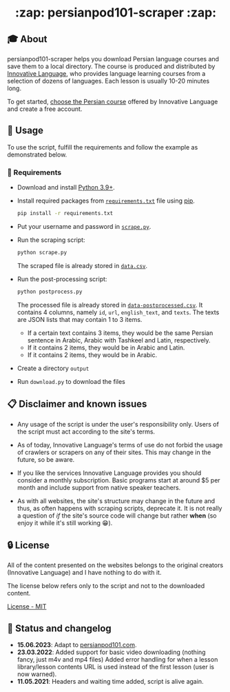 <h1 align="center">:zap: persianpod101-scraper	:zap:</h1>

## :mortar_board: About

persianpod101-scraper helps you download Persian language courses and save them to a local directory.
The course is produced and distributed by [Innovative Language](https://www.innovativelanguage.com/online-language-courses),
who provides language learning courses from a selection of dozens of languages. Each lesson is usually 10-20 minutes long.

To get started, [choose the Persian course](https://www.innovativelanguage.com/online-language-courses)
offered by Innovative Language and create a free account.

## :pushpin: Usage

To use the script, fulfill the requirements and follow the example as demonstrated below.

### :electric_plug: Requirements

- Download and install [Python 3.9+](https://www.python.org/).
- Install required packages from [`requirements.txt`](requirements.txt) file using
  [pip](https://packaging.python.org/tutorials/installing-packages/).

  ```sh
  pip install -r requirements.txt
  ```
- Put your username and password in [`scrape.py`](scrape.py).
- Run the scraping script:

  ```sh
  python scrape.py
  ```

  The scraped file is already stored in [`data.csv`](data.csv).
- Run the post-processing script:

  ```sh
  python postprocess.py
  ```

  The processed file is already stored in [`data-postprocessed.csv`](data-postprocessed.csv).
  It contains 4 columns, namely `id`, `url`, `english_text`, and `texts`.
  The texts are JSON lists that may contain 1 to 3 items.

  - If a certain text contains 3 items, they would be the same Persian sentence in Arabic, Arabic with Tashkeel and Latin, respectively.
  - If it contains 2 items, they would be in Arabic and Latin.
  - If it contains 2 items, they would be in Arabic.
- Create a directory `output`
- Run `download.py` to download the files

## :clipboard: Disclaimer and known issues

- Any usage of the script is under the user's responsibility only. Users of the script must act according to the site's terms.

- As of today, Innovative Language's terms of use do not forbid the usage of crawlers or scrapers on any of their sites.
This may change in the future, so be aware.

- If you like the services Innovative Language provides you should consider a monthly subscription. Basic programs start at around $5 per month and include support from native speaker teachers.

- As with all websites, the site's structure may change in the future and thus, as often happens with scraping scripts, deprecate it. It is not really a question of *if* the site's source code will change but rather **when** (so enjoy it while it's still working :grin:).

## :lock: License

All of the content presented on the websites belongs to the original creators (Innovative Language) and I have nothing to do with it.

The license below refers only to the script and not to the downloaded content.

[License - MIT](LICENSE.md)

## :speech_balloon: Status and changelog

- **15.06.2023**:
Adapt to [persianpod101.com](https://www.persianpod101.com/).
- **23.03.2022**:
Added support for basic video downloading (nothing fancy, just m4v and mp4 files)
Added error handling for when a lesson library/lesson contents URL is used instead of the first lesson (user is now warned).
- **11.05.2021**:
Headers and waiting time added, script is alive again.
